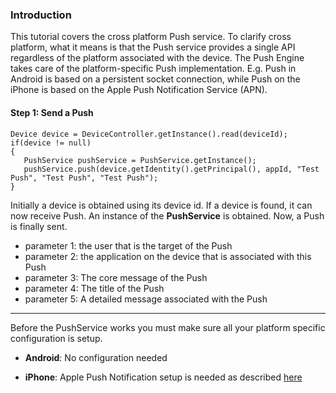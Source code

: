 ### Introduction ###
This tutorial covers the cross platform Push service. To clarify cross platform, what it means is that the Push service provides a single API regardless of the platform associated with the device. The Push Engine takes care of the platform-specific Push implementation. E.g. Push in Android is based on a persistent socket connection, while Push on the iPhone is based on the Apple Push Notification Service (APN).


#### Step 1: Send a Push ####
```
Device device = DeviceController.getInstance().read(deviceId);
if(device != null)
{
   PushService pushService = PushService.getInstance();
   pushService.push(device.getIdentity().getPrincipal(), appId, "Test   Push", "Test Push", "Test Push");
}
```

Initially a device is obtained using its device id. If a device is found, it can now receive Push. An instance of the **PushService** is obtained.
Now, a Push is finally sent.

  * parameter 1: the user that is the target of the Push
  * parameter 2: the application on the device that is associated with this Push
  * parameter 3: The core message of the Push
  * parameter 4: The title of the Push
  * parameter 5: A detailed message associated with the Push


---


Before the PushService works you must make sure all your platform specific configuration is setup.

  * **Android**: No configuration needed

  * **iPhone**: Apple Push Notification setup is needed as described [here](iPhonePushSetup.md)